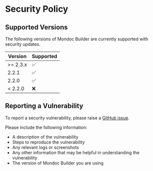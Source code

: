# Security Policy

## Supported Versions

The following versions of Mondoc Builder are currently supported with security updates.

| Version  | Supported          |
|----------|--------------------|
| >= 2.3.x | :white_check_mark: |
| 2.2.1    | :white_check_mark: |
| 2.2.0    | :white_check_mark: |
| < 2.2.0  | :x:                |

## Reporting a Vulnerability

To report a security vulnerability, please raise a [GitHub issue](https://github.com/district-5/php-mondoc-builder/issues).

Please include the following information:
- A description of the vulnerability
- Steps to reproduce the vulnerability
- Any relevant logs or screenshots
- Any other information that may be helpful in understanding the vulnerability
- The version of Mondoc Builder you are using
